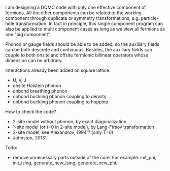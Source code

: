 I am designing a DQMC code with only one effective component of fermions. All the other components can be related to the working component through duplicate or symmetry transformations, e.g. particle-hole transformation. In fact in principle, this single component program can also be applied to multi component cases as long as we view all fermions as one "big component".

Phonon or gauge fields should be able to be added, so the auxiliary fields can be both descrete and continuous. Besides, the auxiliary fields can couple to both onsite and offsite fermionic billinear operators whose dimension can be arbitrary.

Interactions already been added on square lattice:
  + U, V, J
  + onsite Holstein phonon
  + onbond breathing phonon
  + onbond buckling phonon coupling to density
  + onbond buckling phonon coupling to hoppinp

How to check the code?
  + 2-site model without phonon, by exact diagonalization
  + 1-site model (or t=0 in 2-site model), by Lang-Firsov transformation
  + 2-site model, see Alexandrov, 1994'? (only T=0)
  + Johnston, 2013'.

Todo:
  + remove unnecessary parts outside of the core. For example: init_phi, init_ising, generate_new_ising, generate_new_phi.
